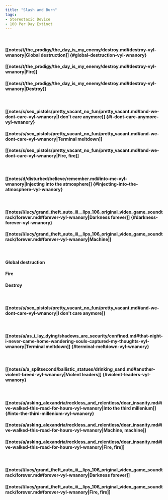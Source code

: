 ```yaml
---
title: "Slash and Burn"
tags:
- Stereotaxic Device
- 100 Per Day Extinct
---
```

&nbsp;
#### [[notes/t/the_prodigy/the_day_is_my_enemy/destroy.md#destroy-vyl-wnanory|Global destruction]] {#global-destruction-vyl-wnanory}
#### [[notes/t/the_prodigy/the_day_is_my_enemy/destroy.md#destroy-vyl-wnanory|Fire]]
#### [[notes/t/the_prodigy/the_day_is_my_enemy/destroy.md#destroy-vyl-wnanory|Destroy]]
&nbsp;
#### [[notes/s/sex_pistols/pretty_vacant_no_fun/pretty_vacant.md#and-we-dont-care-vyl-wnanory|I don't care anymore]] {#i-dont-care-anymore-vyl-wnanory}
#### [[notes/s/sex_pistols/pretty_vacant_no_fun/pretty_vacant.md#and-we-dont-care-vyl-wnanory|Terminal meltdown]]
#### [[notes/s/sex_pistols/pretty_vacant_no_fun/pretty_vacant.md#and-we-dont-care-vyl-wnanory|Fire, fire]]
&nbsp;
#### [[notes/d/disturbed/believe/remember.md#into-me-vyl-wnanory|Injecting into the atmosphere]] {#injecting-into-the-atmosphere-vyl-wnanory}
&nbsp;
#### [[notes/l/lucy/grand_theft_auto_iii__lips_106_original_video_game_soundtrack/forever.md#forever-vyl-wnanory|Darkness forever]] {#darkness-forever-vyl-wnanory}
#### [[notes/l/lucy/grand_theft_auto_iii__lips_106_original_video_game_soundtrack/forever.md#forever-vyl-wnanory|Machine]]
&nbsp;
#### Global destruction
#### Fire
#### Destroy
&nbsp;
#### [[notes/s/sex_pistols/pretty_vacant_no_fun/pretty_vacant.md#and-we-dont-care-vyl-wnanory|I don't care anymore]]
&nbsp;
#### [[notes/a/as_i_lay_dying/shadows_are_security/confined.md#that-night-i-never-came-home-wandering-souls-captured-my-thoughts-vyl-wnanory|Terminal meltdown]] {#terminal-meltdown-vyl-wnanory}
&nbsp;
#### [[notes/a/a_splitsecond/ballistic_statues/drinking_sand.md#another-violent-breed-vyl-wnanory|Violent leaders]] {#violent-leaders-vyl-wnanory}
&nbsp;
#### [[notes/a/asking_alexandria/reckless_and_relentless/dear_insanity.md#ive-walked-this-road-for-hours-vyl-wnanory|Into the third millenium]] {#into-the-third-millenium-vyl-wnanory}
#### [[notes/a/asking_alexandria/reckless_and_relentless/dear_insanity.md#ive-walked-this-road-for-hours-vyl-wnanory|Machine, machine]]
#### [[notes/a/asking_alexandria/reckless_and_relentless/dear_insanity.md#ive-walked-this-road-for-hours-vyl-wnanory|Fire, fire]]
&nbsp;
#### [[notes/l/lucy/grand_theft_auto_iii__lips_106_original_video_game_soundtrack/forever.md#forever-vyl-wnanory|Darkness forever]]
#### [[notes/l/lucy/grand_theft_auto_iii__lips_106_original_video_game_soundtrack/forever.md#forever-vyl-wnanory|Fire, fire]]
